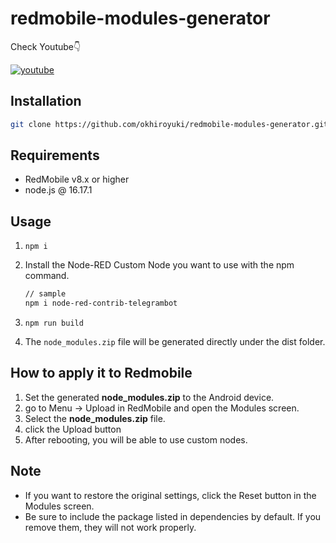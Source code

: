 # redmobile-modules-generator

Check Youtube👇

[![youtube](http://img.youtube.com/vi/s_MvkH3IXrM/0.jpg)](http://www.youtube.com/watch?v=s_MvkH3IXrM "")

## Installation

```bash
git clone https://github.com/okhiroyuki/redmobile-modules-generator.git
```

## Requirements

- RedMobile v8.x or higher
- node.js @ 16.17.1

## Usage

1. `npm i`
1. Install the Node-RED Custom Node you want to use with the npm command.

    ```bash
    // sample
    npm i node-red-contrib-telegrambot
    ```

1. `npm run build`
1. The `node_modules.zip` file will be generated directly under the dist folder.

## How to apply it to Redmobile

1. Set the generated **node_modules.zip** to the Android device.
2. go to Menu -> Upload in RedMobile and open the Modules screen.
3. Select the **node_modules.zip** file.
4. click the Upload button
5. After rebooting, you will be able to use custom nodes.

## Note

- If you want to restore the original settings, click the Reset button in the Modules screen.
- Be sure to include the package listed in dependencies by default. If you remove them, they will not work properly.
